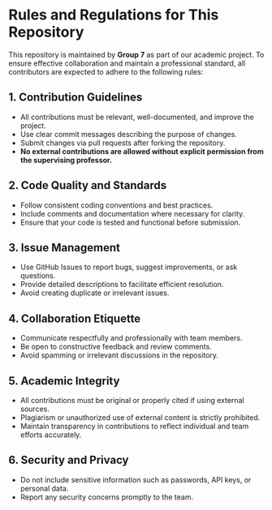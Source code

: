 # Rules and Regulations for This Repository

This repository is maintained by **Group 7** as part of our academic project. To ensure effective collaboration and maintain a professional standard, all contributors are expected to adhere to the following rules:

## 1. Contribution Guidelines
- All contributions must be relevant, well-documented, and improve the project.
- Use clear commit messages describing the purpose of changes.
- Submit changes via pull requests after forking the repository.
- **No external contributions are allowed without explicit permission from the supervising professor.**

## 2. Code Quality and Standards
- Follow consistent coding conventions and best practices.
- Include comments and documentation where necessary for clarity.
- Ensure that your code is tested and functional before submission.

## 3. Issue Management
- Use GitHub Issues to report bugs, suggest improvements, or ask questions.
- Provide detailed descriptions to facilitate efficient resolution.
- Avoid creating duplicate or irrelevant issues.

## 4. Collaboration Etiquette
- Communicate respectfully and professionally with team members.
- Be open to constructive feedback and review comments.
- Avoid spamming or irrelevant discussions in the repository.

## 5. Academic Integrity
- All contributions must be original or properly cited if using external sources.
- Plagiarism or unauthorized use of external content is strictly prohibited.
- Maintain transparency in contributions to reflect individual and team efforts accurately.

## 6. Security and Privacy
- Do not include sensitive information such as passwords, API keys, or personal data.
- Report any security concerns promptly to the team.
